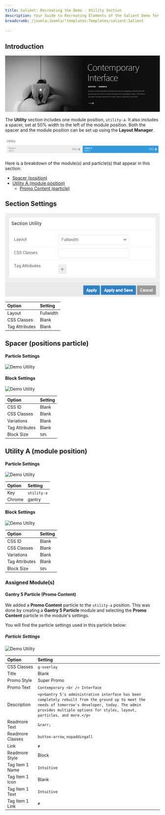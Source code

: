 ```yaml
---
title: Salient: Recreating the Demo - Utility Section
description: Your Guide to Recreating Elements of the Salient Demo for Joomla
breadcrumb: /joomla:Joomla/!templates:Templates/salient:Salient

---
```


## Introduction

![](assets/demo_6.png)

The **Utility** section includes one module position, `utility-a`. It also includes a spacer, set at 50% width to the left of the module position. Both the spacer and the module position can be set up using the **Layout Manager**.

![](assets/home_utility.png)

Here is a breakdown of the module(s) and particle(s) that appear in this section:

* [Spacer (position)](#spacer-(positions-particle))
* [Utility A (module position)](#utility-a-(module-position))
    - [Promo Content (particle)](#gantry-5-particle-(promo-content))

## Section Settings

![](assets/demo_utility_settings.png)

| Option         | Setting   |
| :-----         | :-----    |
| Layout         | Fullwidth |
| CSS Classes    | Blank     |
| Tag Attributes | Blank     |

## Spacer (positions particle)

#### Particle Settings

![Demo Utility](demo_utility_1.png)

#### Block Settings

![Demo Utility](demo_utility_2.png)

| Option         | Setting |
| :-----         | :-----  |
| CSS ID         | Blank   |
| CSS Classes    | Blank   |
| Variations     | Blank   |
| Tag Attributes | Blank   |
| Block Size     | `50%`   |


## Utility A (module position)

#### Particle Settings

![Demo Utility](demo_utility_3.png)

| Option | Setting     |
| :----- | :-----      |
| Key    | `utility-a` |
| Chrome | gantry      |

#### Block Settings

![Demo Utility](demo_utility_4.png)

| Option         | Setting |
| :-----         | :-----  |
| CSS ID         | Blank   |
| CSS Classes    | Blank   |
| Variations     | Blank   |
| Tag Attributes | Blank   |
| Block Size     | `50%`  |

### Assigned Module(s)

#### Gantry 5 Particle (Promo Content)

We added a **Promo Content** particle to the `utility-a` position. This was done by creating a **Gantry 5 Particle** module and selecting the **Promo Content** particle in the module's settings. 

You will find the particle settings used in this particle below:

##### Particle Settings

![Demo Utility](demo_utility_5.png)

| Option           | Setting                                                                                                                                                                                                                    |
| :-----           | :-----                                                                                                                                                                                                                     |
| CSS Classes      | `g-overlay`                                                                                                                                                                                                                |
| Title            | Blank                                                                                                                                                                                                                      |
| Promo Style      | Super Promo                                                                                                                                                                                                                |
| Promo Text       | `Contemporary <br /> Interface`                                                                                                                                                                                            |
| Description      | `<p>Gantry 5's administrative interface has been completely rebuilt from the ground up to meet the needs of tomorrow's developer, today. The admin provides multiple options for styles, layout, particles, and more.</p>` |
| Readmore Text    | `&rarr;`                                                                                                                                                                                                                   |
| Readmore Classes | `button-arrow`, `nopaddingall`                                                                                                                                                                                             |
| Link             | `#`                                                                                                                                                                                                                        |
| Readmore Style   | Block                                                                                                                                                                                                                      |
| Tag Item 1 Name  | `Intuitive`                                                                                                                                                                                                                |
| Tag Item 1 Icon  | Blank                                                                                                                                                                                                                      |
| Tag Item 1 Text  | `Intuitive`                                                                                                                                                                                                                |
| Tag Item 1 Link  | `#`                                                                                                                                                                                                                        |
